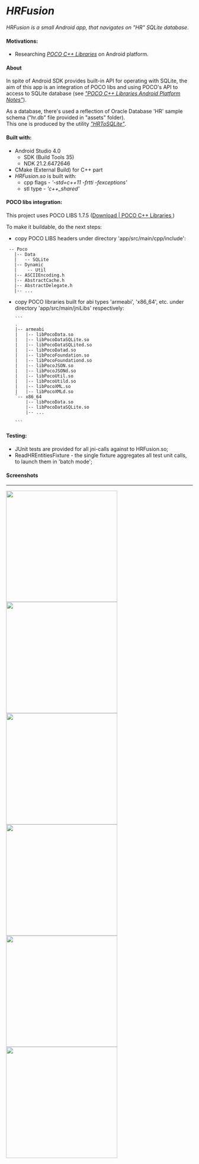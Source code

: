 # *HRFusion*
*HRFusion is a small Android app, that navigates on "HR" SQLite database*.

#### Motivations:

- Researching [*POCO C++ Libraries*](https://pocoproject.org/index.html) on Android platform.

#### About

In spite of Android SDK provides built-in API for operating with SQLite,
the aim of this app is an integration of POCO libs and using
POCO's API to access to SQLite database
(see [*"POCO C++ Libraries Android Platform Notes"*](https://docs.pocoproject.org/pro/99300-AndroidPlatformNotes.html)).



As a database, there's used a reflection of Oracle Database 'HR' sample schema ("hr.db" file provided in "assets" folder).  
This one is produced by the utility [*"HRToSQLite"*](https://github.com/victorkryz/HRtoSQLite).


#### Built with:

- Android Studio 4.0
    - SDK (Build Tools 35)
    - NDK 21.2.6472646
- CMake (External Build) for C++ part
- *HRFusion.so* is built with: 
    - cpp flags - *'-std=c++11 -frtti -fexceptions'*
    - stl type - *'c++_shared'*

#### POCO libs integration:

This project uses POCO LIBS 1.7.5
([Download | POCO C++ Libraries ](https://github.com/pocoproject/poco))

To make it buildable, do the next steps:

 - copy POCO LIBS headers under directory 'app/src/main/cpp/include':
 ```
  -- Poco
    |-- Data
    |   -- SQLite
    |-- Dynamic
    |    -- Util
    |-- ASCIIEncoding.h
    |-- AbstractCache.h
    |-- AbstractDelegate.h
    |-- ...
 ```

 - copy POCO libraries built for abi types 'armeabi', 'x86_64', etc.
   under directory 'app/src/main/jniLibs' respectively:

       ```
       .
       |-- armeabi
       |   |-- libPocoData.so
       |   |-- libPocoDataSQLite.so
       |   |-- libPocoDataSQLited.so
       |   |-- libPocoDatad.so
       |   |-- libPocoFoundation.so
       |   |-- libPocoFoundationd.so
       |   |-- libPocoJSON.so
       |   |-- libPocoJSONd.so
       |   |-- libPocoUtil.so
       |   |-- libPocoUtild.so
       |   |-- libPocoXML.so
       |   |-- libPocoXMLd.so
       `-- x86_64
           |-- libPocoData.so
           |-- libPocoDataSQLite.so
           |-- ...

       ```
    
#### Testing:

 - JUnit tests are provided for all jni-calls against to HRFusion.so;
 - ReadHREntitiesFixture - the single fixture aggregates all test unit calls, to launch them in 'batch mode';

 
#### Screenshots
-----------------

<img src="screenshots/Screenshot.01.png" width="300" high="500">  <img src="screenshots/Screenshot.02.png" width="300" high="500">
<img src="screenshots/Screenshot.05.png" width="300" high="500">  <img src="screenshots/Screenshot.08.png" width="300" high="500">
<img src="screenshots/Screenshot.06.png" width="300" high="500">  <img src="screenshots/Screenshot.07.png" width="300" high="500">





